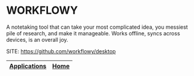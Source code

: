 # WORKFLOWY
 
 A notetaking tool that can take your most complicated idea, you messiest pile of research, and make it manageable. Works offline, syncs across devices, is an overall joy.
 
 SITE: https://github.com/workflowy/desktop

 | [Applications](https://portable-linux-apps.github.io/apps.html) | [Home](https://portable-linux-apps.github.io)
 | --- | --- |
